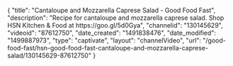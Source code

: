 {
    "title": "Cantaloupe and Mozzarella Caprese Salad - Good Food Fast",
    "description": "Recipe for cantaloupe and mozzarella caprese salad. Shop HSN Kitchen & Food at https:\/\/goo.gl\/5d0Gya",
    "channelid": "130145629",
    "videoid": "87612750",
    "date_created": "1491838476",
    "date_modified": "1499887973",
    "type": "captivate",
    "layout": "channelVideo",
    "url": "\/good-food-fast\/hsn-good-food-fast-cantaloupe-and-mozzarella-caprese-salad\/130145629-87612750"
}